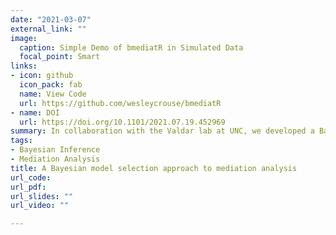 ```yaml
---
date: "2021-03-07"
external_link: ""
image:
  caption: Simple Demo of bmediatR in Simulated Data
  focal_point: Smart
links:
- icon: github
  icon_pack: fab
  name: View Code
  url: https://github.com/wesleycrouse/bmediatR
- name: DOI
  url: https://doi.org/10.1101/2021.07.19.452969
summary: In collaboration with the Valdar lab at UNC, we developed a Bayesian model selection approach to mediation analysis implemented in the bmediatR R package. This approach allows for flexibility in both data inputs and potential inferences and uses conjugate priors to increase efficiency. I am currently extending the framework to allow for the inference of moderated mediation.
tags:
- Bayesian Inference
- Mediation Analysis
title: A Bayesian model selection approach to mediation analysis
url_code: 
url_pdf:
url_slides: ""
url_video: ""

---
```


